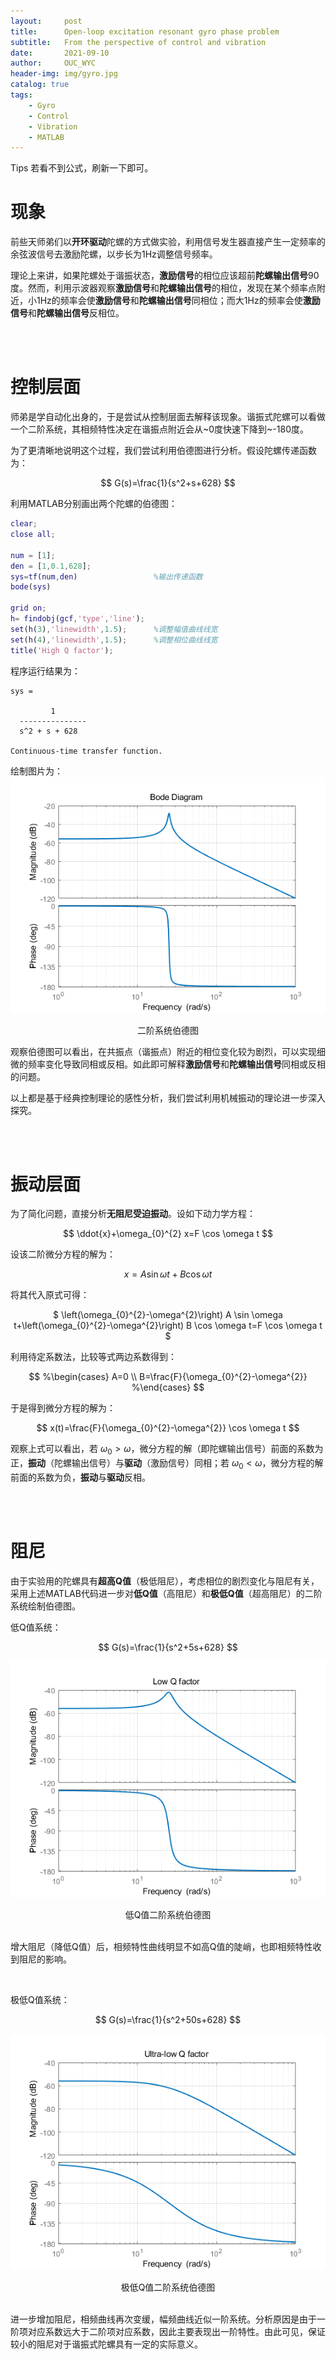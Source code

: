 ```yaml
---
layout:     post
title:      Open-loop excitation resonant gyro phase problem
subtitle:   From the perspective of control and vibration   
date:       2021-09-10
author:     OUC_WYC
header-img: img/gyro.jpg
catalog: true
tags:
    - Gyro
    - Control
    - Vibration
    - MATLAB
---
```


<head>
    <script src="https://cdn.mathjax.org/mathjax/latest/MathJax.js?config=TeX-AMS-MML_HTMLorMML" type="text/javascript"></script>
    <script type="text/x-mathjax-config">
        MathJax.Hub.Config({
            tex2jax: {
            skipTags: ['script', 'noscript', 'style', 'textarea', 'pre'],
            inlineMath: [['$','$']]
            }
        });
    </script>
</head>     
Tips 若看不到公式，刷新一下即可。
<br>

# 现象
前些天师弟们以<strong>开环驱动</strong>陀螺的方式做实验，利用信号发生器直接产生一定频率的余弦波信号去激励陀螺，以步长为1Hz调整信号频率。

理论上来讲，如果陀螺处于谐振状态，<strong>激励信号</strong>的相位应该超前<strong>陀螺输出信号</strong>90度。然而，利用示波器观察<strong>激励信号</strong>和<strong>陀螺输出信号</strong>的相位，发现在某个频率点附近，小1Hz的频率会使<strong>激励信号</strong>和<strong>陀螺输出信号</strong>同相位；而大1Hz的频率会使<strong>激励信号</strong>和<strong>陀螺输出信号</strong>反相位。

<br>
<br>

# 控制层面
师弟是学自动化出身的，于是尝试从控制层面去解释该现象。谐振式陀螺可以看做一个二阶系统，其相频特性决定在谐振点附近会从~0度快速下降到~-180度。

为了更清晰地说明这个过程，我们尝试利用伯德图进行分析。假设陀螺传递函数为：

$$
G(s)=\frac{1}{s^2+s+628}
$$

利用MATLAB分别画出两个陀螺的伯德图：
```matlab
clear;
close all;

num = [1];
den = [1,0.1,628];  
sys=tf(num,den)                 %输出传递函数
bode(sys) 

grid on;
h= findobj(gcf,'type','line');
set(h(3),'linewidth',1.5);      %调整幅值曲线线宽
set(h(4),'linewidth',1.5);      %调整相位曲线线宽
title('High Q factor');
```

程序运行结果为：
```
sys =
 
         1
  ---------------
  s^2 + s + 628
 
Continuous-time transfer function.
```
绘制图片为：
![图片](/img/gyrophase/phase.png)
<center>二阶系统伯德图</center>


观察伯德图可以看出，在共振点（谐振点）附近的相位变化较为剧烈，可以实现细微的频率变化导致同相或反相。如此即可解释<strong>激励信号</strong>和<strong>陀螺输出信号</strong>同相或反相的问题。

以上都是基于经典控制理论的感性分析，我们尝试利用机械振动的理论进一步深入探究。

<br>
<br>

# 振动层面

为了简化问题，直接分析<strong>无阻尼受迫振动</strong>。设如下动力学方程：

$$
\ddot{x}+\omega_{0}^{2} x=F \cos \omega t
$$

设该二阶微分方程的解为：

$$
x=A \sin \omega t+B \cos \omega t
$$

将其代入原式可得：
<center>

$
\left(\omega_{0}^{2}-\omega^{2}\right) A \sin \omega t+\left(\omega_{0}^{2}-\omega^{2}\right) B \cos \omega t=F \cos \omega t
$

</center>

利用待定系数法，比较等式两边系数得到：

$$
%\begin{cases}
A=0 \\ B=\frac{F}{\omega_{0}^{2}-\omega^{2}}
%\end{cases}
$$

于是得到微分方程的解为：

$$
x(t)=\frac{F}{\omega_{0}^{2}-\omega^{2}} \cos \omega t
$$

观察上式可以看出，若 $\omega_0>\omega$，微分方程的解（即陀螺输出信号）前面的系数为正，<strong>振动</strong>（陀螺输出信号）与<strong>驱动</strong>（激励信号）同相；若 $\omega_0<\omega$，微分方程的解前面的系数为负，<strong>振动</strong>与<strong>驱动</strong>反相。

<br>
<br>

# 阻尼

由于实验用的陀螺具有<strong>超高Q值</strong>（极低阻尼），考虑相位的剧烈变化与阻尼有关，采用上述MATLAB代码进一步对<strong>低Q值</strong>（高阻尼）和<strong>极低Q值</strong>（超高阻尼）的二阶系统绘制伯德图。

低Q值系统：

$$
G(s)=\frac{1}{s^2+5s+628}
$$

![图片](/img/gyrophase/lowQ.png)
<center>低Q值二阶系统伯德图</center>

<br>

增大阻尼（降低Q值）后，相频特性曲线明显不如高Q值的陡峭，也即相频特性收到阻尼的影响。


<br>

极低Q值系统：

$$
G(s)=\frac{1}{s^2+50s+628}
$$

![图片](/img/gyrophase/ultralowQ.png)
<center>极低Q值二阶系统伯德图</center>

<br>

进一步增加阻尼，相频曲线再次变缓，幅频曲线近似一阶系统。分析原因是由于一阶项对应系数远大于二阶项对应系数，因此主要表现出一阶特性。由此可见，保证较小的阻尼对于谐振式陀螺具有一定的实际意义。

